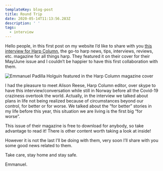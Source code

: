 ```yaml
---
templateKey: blog-post
title: Round Trip
date: 2020-05-14T11:13:56.283Z
description: ' '
tags:
  - interview
---
```

Hello people, in this first post on my website I’d like to share with you [this interview for Harp Column](https://harpcolumn.com/blog/round-trip/), the go-to harp news, tips, interviews, reviews, etc. magazine for all things harp. They featured it on their cover for their May/June issue and I couldn’t be happier to have this first collaboration with them.

![Emmanuel Padilla Holguín featured in the Harp Column magazine cover](/img/emmanuel-padilla-holguin-harp-column.png)

I had the pleasure to meet Alison Reese, Harp Column editor, over skype to have this interview/conversation while still in Norway before all the Covid-19 craziness overtook the world. Actually, in the interview we talked about plans in life not being realized because of circumstances beyond our control, for better or for worse. We talked about the “for better” stories in my life before this year, this situation we are living is the first big “for worse”.

This issue of their magazine is free to download for anybody, so take advantage to read it! There is other content worth taking a look at inside!

However it is not the last I’ll be doing with them, very soon I’ll share with you some good news related to them.

Take care, stay home and stay safe.

Emmanuel.
